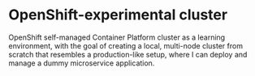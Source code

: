 # OpenShift-experimental cluster
OpenShift self-managed Container Platform cluster as a learning environment, with the goal of creating a local, multi-node cluster from scratch that resembles a production-like setup, where I can deploy and manage a dummy microservice application.

